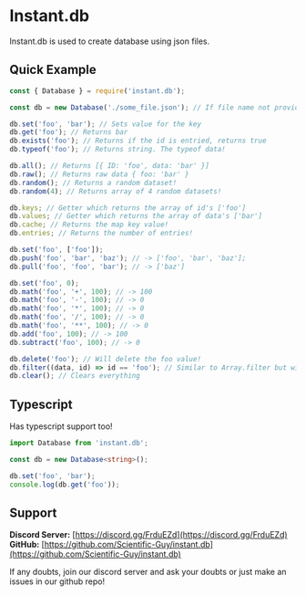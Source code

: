 # Instant.db

Instant.db is used to create database using json files.

## Quick Example

```js
const { Database } = require('instant.db');

const db = new Database('./some_file.json'); // If file name not provided, this will use database.json as file

db.set('foo', 'bar'); // Sets value for the key
db.get('foo'); // Returns bar
db.exists('foo'); // Returns if the id is entried, returns true
db.typeof('foo'); // Returns string. The typeof data!

db.all(); // Returns [{ ID: 'foo', data: 'bar' }]
db.raw(); // Returns raw data { foo: 'bar' }
db.random(); // Returns a random dataset!
db.random(4); // Returns array of 4 random datasets!

db.keys; // Getter which returns the array of id's ['foo']
db.values; // Getter which returns the array of data's ['bar']
db.cache; // Returns the map key value!
db.entries; // Returns the number of entries!

db.set('foo', ['foo']);
db.push('foo', 'bar', 'baz'); // -> ['foo', 'bar', 'baz'];
db.pull('foo', 'foo', 'bar'); // -> ['baz']

db.set('foo', 0);
db.math('foo', '+', 100); // -> 100
db.math('foo', '-', 100); // -> 0
db.math('foo', '*', 100); // -> 0
db.math('foo', '/', 100); // -> 0
db.math('foo', '**', 100); // -> 0
db.add('foo', 100); // -> 100
db.subtract('foo', 100); // -> 0

db.delete('foo'); // Will delete the foo value!
db.filter((data, id) => id == 'foo'); // Similar to Array.filter but will clear from the database too!
db.clear(); // Clears everything
```

## Typescript

Has typescript support too!

```ts
import Database from 'instant.db';

const db = new Database<string>();

db.set('foo', 'bar');
console.log(db.get('foo'));
```

## Support

**Discord Server:** [https://discord.gg/FrduEZd](https://discord.gg/FrduEZd)
**GitHub:** [https://github.com/Scientific-Guy/instant.db](https://github.com/Scientific-Guy/instant.db)

If any doubts, join our discord server and ask your doubts or just make an issues in our github repo!
